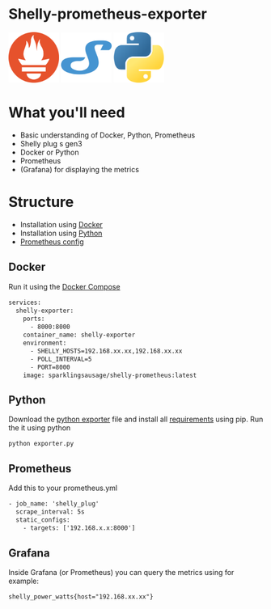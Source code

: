# Shelly-prometheus-exporter
<p float="left">
  <img src="https://raw.githubusercontent.com/sparklingSausage/shelly-prometheus/main/images/prometheus.png" alt="Prometheus Logo" height="100px">
  <img src="https://raw.githubusercontent.com/sparklingSausage/shelly-prometheus/main/images/shelly.png" alt="Shelly Logo" height="100px">
  <img src="https://raw.githubusercontent.com/sparklingSausage/shelly-prometheus/main/images/python.png" alt="Python Logo" height="100px">
</p>

# What you'll need
- Basic understanding of Docker, Python, Prometheus
- Shelly plug s gen3
- Docker or Python
- Prometheus
- (Grafana) for displaying the metrics


# Structure
- Installation using [Docker](#Docker)
- Installation using [Python](#Python)
- [Prometheus config](#Prometheus)


## Docker
Run it using the [Docker Compose](docker-compose.yml)
```
services:
  shelly-exporter:
    ports:
      - 8000:8000
    container_name: shelly-exporter
    environment:
      - SHELLY_HOSTS=192.168.xx.xx,192.168.xx.xx
      - POLL_INTERVAL=5
      - PORT=8000
    image: sparklingsausage/shelly-prometheus:latest
```

## Python
Download the [python exporter](exporter.py) file and install all [requirements](requirements.txt) using pip.
Run the it using python

```
python exporter.py
```

## Prometheus
Add this to your prometheus.yml
```
- job_name: 'shelly_plug'
  scrape_interval: 5s
  static_configs:
    - targets: ['192.168.x.x:8000']
```

## Grafana
Inside Grafana (or Prometheus) you can query the metrics using for example:
```
shelly_power_watts{host="192.168.xx.xx"}
```
